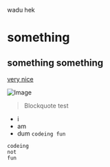 wadu hek
# something

## something something

[very nice](https://www.youtube.com/watch?v=dQw4w9WgXcQ)

![Image](./chikn.jpg)

> Blockquote test
- i
- am
- dum
`codeing fun`

```
codeing
not
fun
```